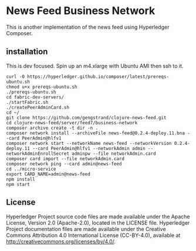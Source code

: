 # News Feed Business Network

This is another implementation of the news feed using Hyperledger Composer.

## installation
This is dev focused. Spin up an m4.xlarge with Ubuntu AMI then ssh to it.
```
curl -O https://hyperledger.github.io/composer/latest/prereqs-ubuntu.sh
chmod u+x prereqs-ubuntu.sh
./prereqs-ubuntu.sh
cd fabric-dev-servers/
./startFabric.sh 
./createPeerAdminCard.sh 
cd ~/
git clone https://github.com/gengstrand/clojure-news-feed.git
cd clojure-news-feed/server/feed7/business-network
composer archive create -t dir -n .
composer network install --archiveFile news-feed@0.2.4-deploy.11.bna --card PeerAdmin@hlfv1
composer network start --networkName news-feed --networkVersion 0.2.4-deploy.11 --card PeerAdmin@hlfv1 --networkAdmin admin --networkAdminEnrollSecret adminpw --file networkAdmin.card
composer card import --file networkAdmin.card
composer network ping --card admin@news-feed
cd ../micro-service
export CARD_NAME=admin@news-feed 
npm install
npm start
```

## License <a name="license"></a>
Hyperledger Project source code files are made available under the Apache License, Version 2.0 (Apache-2.0), located in the LICENSE file. Hyperledger Project documentation files are made available under the Creative Commons Attribution 4.0 International License (CC-BY-4.0), available at http://creativecommons.org/licenses/by/4.0/.
